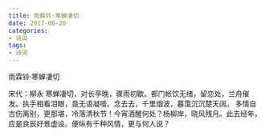 ```yaml
---
title: 雨霖铃·寒蝉凄切
date: 2017-06-20
categories:
- 诗词
tags:
- 诗词
---
```


雨霖铃·寒蝉凄切

宋代：柳永
寒蝉凄切，对长亭晚，骤雨初歇。都门帐饮无绪，留恋处，兰舟催发。执手相看泪眼，竟无语凝噎。念去去，千里烟波，暮霭沉沉楚天阔。
多情自古伤离别，更那堪，冷落清秋节！今宵酒醒何处？杨柳岸，晓风残月。此去经年，应是良辰好景虚设。便纵有千种风情，更与何人说？
